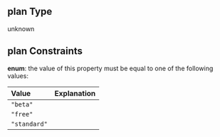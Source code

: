 ## plan Type

unknown

## plan Constraints

**enum**: the value of this property must be equal to one of the following values:

| Value        | Explanation |
| :----------- | :---------- |
| `"beta"`     |             |
| `"free"`     |             |
| `"standard"` |             |
